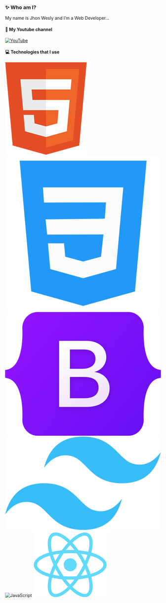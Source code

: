 ### ✨ Who am I?
My name is Jhon Wesly and I’m a Web Developer...

#### 🔗 My Youtube channel
[![YouTube](./assets/youtube.svg)](https://www.youtube.com/@AsmrProg)

#### 💻 Technologies that I use
![HTML5](./assets/HTML.svg) ![CSS3](./assets/CSS.svg) ![Bootstrap](./assets/bootstrap.svg) ![TailwindCSS](./assets/tailwind.svg) ![JavaScript](./assets/javascript.svg) ![React](./assets/react.svg)
